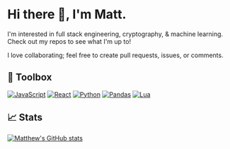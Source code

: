 # Hi there 👋, I'm Matt.

I'm interested in full stack engineering, cryptography, & machine learning. Check out my repos to see what I'm up to!

I love collaborating; feel free to create pull requests, issues, or comments.

## 🔧 Toolbox
[![JavaScript](https://img.shields.io/badge/Javascript-%23e8b313.svg?style=for-the-badge&logo=JavaScript&logoColor=white)](https://www.javascript.com/)
[![React](https://img.shields.io/badge/React-%2361B347.svg?style=for-the-badge&logo=react&logoColor=white)](https://react.dev/)
[![Python](https://img.shields.io/badge/python-3670A0?style=for-the-badge&logo=python&logoColor=white)](https://www.python.org)
[![Pandas](https://img.shields.io/badge/pandas-%23150458.svg?style=for-the-badge&logo=pandas&logoColor=white)](https://pandas.pydata.org/docs/)
[![Lua](https://img.shields.io/badge/Lua-%23013243.svg?style=for-the-badge&logo=lua&logoColor=white)](https://www.lua.org/)

## 📈 Stats
[![Matthew's GitHub stats](https://github-readme-stats.vercel.app/api?username=mjallen729&show_icons=true&theme=tokyonight)](https://github.com/mjallen729?tab=repositories)
